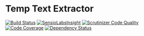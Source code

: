 Temp Text Extractor
===================

[![Build Status](https://travis-ci.org/temp/text-extractor.svg?branch=master)](https://travis-ci.org/temp/text-extractor)
[![SensioLabsInsight](https://insight.sensiolabs.com/projects/be79b508-7cb6-4ebd-948d-5834d536d890/mini.png)](https://insight.sensiolabs.com/projects/be79b508-7cb6-4ebd-948d-5834d536d890)
[![Scrutinizer Code Quality](https://scrutinizer-ci.com/g/temp/text-extractor/badges/quality-score.png?b=master)](https://scrutinizer-ci.com/g/temp/text-extractor/?branch=master)
[![Code Coverage](https://scrutinizer-ci.com/g/temp/text-extractor/badges/coverage.png?b=master)](https://scrutinizer-ci.com/g/temp/text-extractor/?branch=master)
[![Dependency Status](https://www.versioneye.com/php/temp:text-extractor/dev-master/badge.png)](https://www.versioneye.com/php/temp:text-extractor/dev-master)
